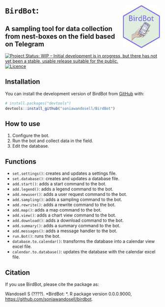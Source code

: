 
<!-- README.md is generated from README.Rmd. Please edit that file -->

# `BirdBot`: <img src="man/figures/BirdBot.png" style="float: right; border: 0; margin: auto;" align="right" height="139"/>

## A sampling tool for data collection from nest-boxes on the field based on Telegram

<!-- badges: start -->

[![Project Status: WIP – Initial development is in progress, but there
has not yet been a stable, usable release suitable for the
public.](https://www.repostatus.org/badges/latest/wip.svg)](https://www.repostatus.org/#wip)
[![Licence](https://img.shields.io/badge/licence-GPL--3-blue.svg)](https://www.gnu.org/licenses/gpl-3.0.html)

<!-- badges: end -->

## Installation

You can install the development version of BirdBot from
[GitHub](https://github.com/) with:

``` r
# install.packages("devtools")
devtools::install_github("soniawandosell/BirdBot")
```

## How to use

1.  Configure the bot.
2.  Run the bot and collect data in the field.
3.  Edit the database.

## Functions

- `set.settings()`: creates and updates a settings file.  
- `set.database()`: creates and updates a database file.  
- `add.start()`: adds a start command to the bot.  
- `add.legend()`: adds a legend command to the bot.  
- `add.newuser()`: adds a user request command to the bot.  
- `add.sampling()`: adds a sampling command to the bot.  
- `add.rewrite()`: adds a rewrite command to the bot.  
- `add.map()`: adds a map command to the bot.  
- `add.view()`: adds a chart view command to the bot.  
- `add.download()`: adds a download command to the bot.  
- `add.summary()`: adds a summary command to the bot.  
- `add.messages()`: adds a message handler to the bot.  
- `run.Bot()`: runs the bot.  
- `database.to.calendar()`: transforms the database into a calendar view
  excel file.  
- `calendar.to.database()`: updates the database with the calendar excel
  file.  

## Citation

If you use BirdBot, please cite the package as:

Wandosell S (????). *BirdBot: *. R package version 0.0.0.9000,
<https://github.com/soniawandosell/birdbot>.
